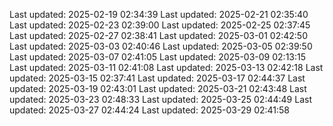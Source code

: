 Last updated: 2025-02-19 02:34:39
Last updated: 2025-02-21 02:35:40
Last updated: 2025-02-23 02:39:00
Last updated: 2025-02-25 02:37:45
Last updated: 2025-02-27 02:38:41
Last updated: 2025-03-01 02:42:50
Last updated: 2025-03-03 02:40:46
Last updated: 2025-03-05 02:39:50
Last updated: 2025-03-07 02:41:05
Last updated: 2025-03-09 02:13:15
Last updated: 2025-03-11 02:41:08
Last updated: 2025-03-13 02:42:18
Last updated: 2025-03-15 02:37:41
Last updated: 2025-03-17 02:44:37
Last updated: 2025-03-19 02:43:01
Last updated: 2025-03-21 02:43:48
Last updated: 2025-03-23 02:48:33
Last updated: 2025-03-25 02:44:49
Last updated: 2025-03-27 02:44:24
Last updated: 2025-03-29 02:41:58
